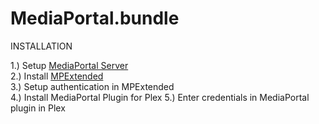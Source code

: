 MediaPortal.bundle
==================

INSTALLATION

1.) Setup <a href="http://www.team-mediaportal.com/">MediaPortal Server</a><br />
2.) Install <a href="http://wiki.team-mediaportal.com/1_MEDIAPORTAL_1/17_Extensions/Remote_Access/MPExtended">MPExtended</a> <br />
3.) Setup authentication in MPExtended <br />
4.) Install MediaPortal Plugin for Plex
5.) Enter credentials in MediaPortal plugin in Plex

